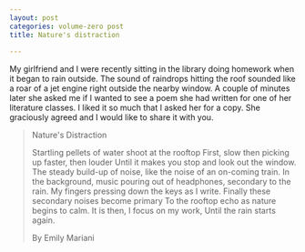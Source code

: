 ```yaml
---
layout: post
categories: volume-zero post
title: Nature's distraction
 
---
```



My girlfriend and I were recently sitting in the library doing homework when it began to rain outside. The sound of raindrops hitting the roof sounded like a roar of a jet engine right outside the nearby window. A couple of minutes later she asked me if I wanted to see a poem she had written for one of her literature classes. I liked it so much that I asked her for a copy. She graciously agreed and I would like to share it with you.


>Nature's Distraction
>
>Startling pellets of water shoot at the rooftop
>First, slow then picking up faster, then louder
>Until it makes you stop and look out the window.
>The steady build-up of noise,
>like the noise of an on-coming train.
>In the background, music pouring out of headphones,
>secondary to the rain.
>My fingers pressing down the keys as I write.
>Finally these secondary noises become primary
>To the rooftop echo as nature begins to calm.
>It is then, I focus on my work,
>Until the rain starts again.
>
>By Emily Mariani

